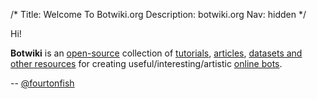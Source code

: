/*
Title: Welcome To Botwiki.org
Description: botwiki.org
Nav: hidden
*/


Hi!

**Botwiki** is an [open-source](https://github.com/botwiki/botwiki.org) collection of [tutorials](tutorials/), [articles](articles/), [datasets and other resources](resources/) for creating useful/interesting/artistic [online bots](bots/).

-- [@fourtonfish](https://twitter.com/fourtonfish)
